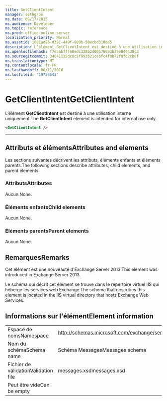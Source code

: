```yaml
---
title: GetClientIntent
manager: sethgros
ms.date: 09/17/2015
ms.audience: Developer
ms.topic: reference
ms.prod: office-online-server
localization_priority: Normal
ms.assetid: 1601ad86-d391-449f-889b-50ecbd310dd5
description: L’élément GetClientIntent est destiné à une utilisation interne uniquement.
ms.openlocfilehash: f7e5abfff60edc328b2d00576093b39e849438c3
ms.sourcegitcommit: 34041125dc8c5f993b21cebfc4f8b72f0fd2cb6f
ms.translationtype: MT
ms.contentlocale: fr-FR
ms.lasthandoff: 06/11/2018
ms.locfileid: "19756543"
---
```

# <a name="getclientintent"></a><span data-ttu-id="540fb-103">GetClientIntent</span><span class="sxs-lookup"><span data-stu-id="540fb-103">GetClientIntent</span></span>

<span data-ttu-id="540fb-104">L’élément **GetClientIntent** est destiné à une utilisation interne uniquement.</span><span class="sxs-lookup"><span data-stu-id="540fb-104">The **GetClientIntent** element is intended for internal use only.</span></span> 
  
```XML
<GetClientIntent />
```

 ****
## <a name="attributes-and-elements"></a><span data-ttu-id="540fb-105">Attributs et éléments</span><span class="sxs-lookup"><span data-stu-id="540fb-105">Attributes and elements</span></span>

<span data-ttu-id="540fb-106">Les sections suivantes décrivent les attributs, éléments enfants et éléments parents.</span><span class="sxs-lookup"><span data-stu-id="540fb-106">The following sections describe attributes, child elements, and parent elements.</span></span>
  
### <a name="attributes"></a><span data-ttu-id="540fb-107">Attributs</span><span class="sxs-lookup"><span data-stu-id="540fb-107">Attributes</span></span>

<span data-ttu-id="540fb-108">Aucun.</span><span class="sxs-lookup"><span data-stu-id="540fb-108">None.</span></span>
  
### <a name="child-elements"></a><span data-ttu-id="540fb-109">Éléments enfants</span><span class="sxs-lookup"><span data-stu-id="540fb-109">Child elements</span></span>

<span data-ttu-id="540fb-110">Aucun.</span><span class="sxs-lookup"><span data-stu-id="540fb-110">None.</span></span>
  
### <a name="parent-elements"></a><span data-ttu-id="540fb-111">Éléments parents</span><span class="sxs-lookup"><span data-stu-id="540fb-111">Parent elements</span></span>

<span data-ttu-id="540fb-112">Aucun.</span><span class="sxs-lookup"><span data-stu-id="540fb-112">None.</span></span>
  
## <a name="remarks"></a><span data-ttu-id="540fb-113">Remarques</span><span class="sxs-lookup"><span data-stu-id="540fb-113">Remarks</span></span>

<span data-ttu-id="540fb-114">Cet élément est une nouveauté d'Exchange Server 2013.</span><span class="sxs-lookup"><span data-stu-id="540fb-114">This element was introduced in Exchange Server 2013.</span></span>
  
<span data-ttu-id="540fb-115">Le schéma qui décrit cet élément se trouve dans le répertoire virtuel IIS qui héberge les services web Exchange.</span><span class="sxs-lookup"><span data-stu-id="540fb-115">The schema that describes this element is located in the IIS virtual directory that hosts Exchange Web Services.</span></span>
  
## <a name="element-information"></a><span data-ttu-id="540fb-116">Informations sur l'élément</span><span class="sxs-lookup"><span data-stu-id="540fb-116">Element information</span></span>

|||
|:-----|:-----|
|<span data-ttu-id="540fb-117">Espace de noms</span><span class="sxs-lookup"><span data-stu-id="540fb-117">Namespace</span></span>  <br/> |http://schemas.microsoft.com/exchange/services/2006/messages  <br/> |
|<span data-ttu-id="540fb-118">Nom du schéma</span><span class="sxs-lookup"><span data-stu-id="540fb-118">Schema name</span></span>  <br/> |<span data-ttu-id="540fb-119">Schéma Messages</span><span class="sxs-lookup"><span data-stu-id="540fb-119">Messages schema</span></span>  <br/> |
|<span data-ttu-id="540fb-120">Fichier de validation</span><span class="sxs-lookup"><span data-stu-id="540fb-120">Validation file</span></span>  <br/> |<span data-ttu-id="540fb-121">messages.xsd</span><span class="sxs-lookup"><span data-stu-id="540fb-121">messages.xsd</span></span>  <br/> |
|<span data-ttu-id="540fb-122">Peut être vide</span><span class="sxs-lookup"><span data-stu-id="540fb-122">Can be empty</span></span>  <br/> ||
   

